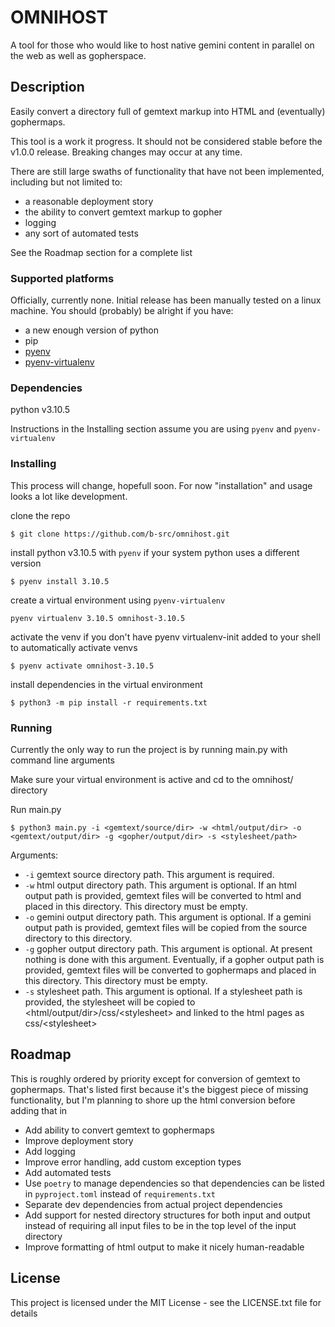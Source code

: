 # OMNIHOST

A tool for those who would like to host native gemini content in parallel on the web as well as gopherspace.

## Description

Easily convert a directory full of gemtext markup into HTML and (eventually) gophermaps.

This tool is a work it progress. It should not be considered stable before the v1.0.0 release. Breaking changes may occur at any time.

There are still large swaths of functionality that have not been implemented, including but not limited to:
 - a reasonable deployment story
 - the ability to convert gemtext markup to gopher
 - logging
 - any sort of automated tests

See the Roadmap section for a complete list

### Supported platforms

Officially, currently none. Initial release has been manually tested on a linux machine. You should (probably) be alright if you have:
 * a new enough version of python
 * pip
 * [pyenv](https://github.com/pyenv/pyenv)
 * [pyenv-virtualenv](https://github.com/pyenv/pyenv-virtualenv)

### Dependencies

python v3.10.5

Instructions in the Installing section assume you are using `pyenv` and `pyenv-virtualenv`

### Installing

This process will change, hopefull soon. For now "installation" and usage looks a lot like development.

clone the repo
```
$ git clone https://github.com/b-src/omnihost.git
```

install python v3.10.5 with `pyenv` if your system python uses a different version
```
$ pyenv install 3.10.5
```

create a virtual environment using `pyenv-virtualenv`
```
pyenv virtualenv 3.10.5 omnihost-3.10.5
```

activate the venv if you don't have pyenv virtualenv-init added to your shell to automatically activate venvs
```
$ pyenv activate omnihost-3.10.5
```

install dependencies in the virtual environment
```
$ python3 -m pip install -r requirements.txt
```

### Running

Currently the only way to run the project is by running main.py with command line arguments

Make sure your virtual environment is active and cd to the omnihost/ directory

Run main.py
```
$ python3 main.py -i <gemtext/source/dir> -w <html/output/dir> -o <gemtext/output/dir> -g <gopher/output/dir> -s <stylesheet/path>
```

Arguments:
 * `-i` gemtext source directory path. This argument is required.
 * `-w` html output directory path. This argument is optional. If an html output path is provided, gemtext files will be converted to html and placed in this directory. This directory must be empty.
 * `-o` gemini output directory path. This argument is optional. If a gemini output path is provided, gemtext files will be copied from the source directory to this directory.
 * `-g` gopher output directory path. This argument is optional. At present nothing is done with this argument. Eventually, if a gopher output path is provided, gemtext files will be converted to gophermaps and placed in this directory. This directory must be empty.
 * `-s` stylesheet path. This argument is optional. If a stylesheet path is provided, the stylesheet will be copied to \<html/output/dir>/css/\<stylesheet> and linked to the html pages as css/\<stylesheet>
 
 ## Roadmap
 
 This is roughly ordered by priority except for conversion of gemtext to gophermaps. That's listed first because it's the biggest piece of missing functionality, but I'm planning to shore up the html conversion before adding that in
 
  * Add ability to convert gemtext to gophermaps
  * Improve deployment story
  * Add logging
  * Improve error handling, add custom exception types
  * Add automated tests
  * Use `poetry` to manage dependencies so that dependencies can be listed in `pyproject.toml` instead of `requirements.txt`
  * Separate dev dependencies from actual project dependencies
  * Add support for nested directory structures for both input and output instead of requiring all input files to be in the top level of the input directory
  * Improve formatting of html output to make it nicely human-readable

## License

This project is licensed under the MIT License - see the LICENSE.txt file for details